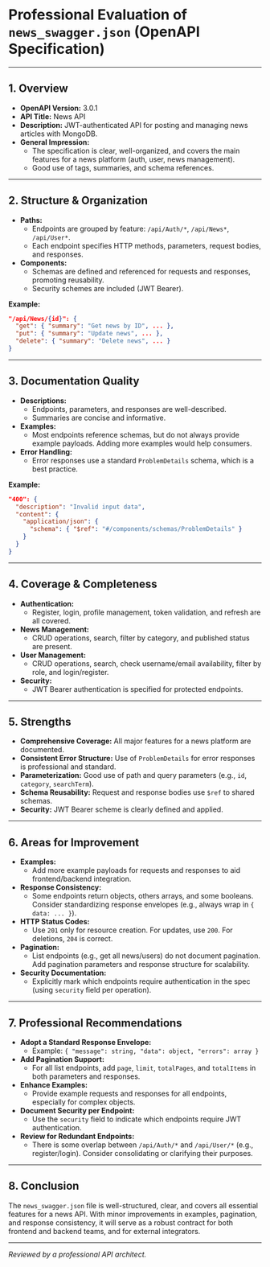 # Professional Evaluation of `news_swagger.json` (OpenAPI Specification)

---

## 1. Overview

- **OpenAPI Version:** 3.0.1
- **API Title:** News API
- **Description:** JWT-authenticated API for posting and managing news articles with MongoDB.
- **General Impression:**
  - The specification is clear, well-organized, and covers the main features for a news platform (auth, user, news management).
  - Good use of tags, summaries, and schema references.

---

## 2. Structure & Organization

- **Paths:**
  - Endpoints are grouped by feature: `/api/Auth/*`, `/api/News*`, `/api/User*`.
  - Each endpoint specifies HTTP methods, parameters, request bodies, and responses.
- **Components:**
  - Schemas are defined and referenced for requests and responses, promoting reusability.
  - Security schemes are included (JWT Bearer).

**Example:**
```json
"/api/News/{id}": {
  "get": { "summary": "Get news by ID", ... },
  "put": { "summary": "Update news", ... },
  "delete": { "summary": "Delete news", ... }
}
```

---

## 3. Documentation Quality

- **Descriptions:**
  - Endpoints, parameters, and responses are well-described.
  - Summaries are concise and informative.
- **Examples:**
  - Most endpoints reference schemas, but do not always provide example payloads. Adding more examples would help consumers.
- **Error Handling:**
  - Error responses use a standard `ProblemDetails` schema, which is a best practice.

**Example:**
```json
"400": {
  "description": "Invalid input data",
  "content": {
    "application/json": {
      "schema": { "$ref": "#/components/schemas/ProblemDetails" }
    }
  }
}
```

---

## 4. Coverage & Completeness

- **Authentication:**
  - Register, login, profile management, token validation, and refresh are all covered.
- **News Management:**
  - CRUD operations, search, filter by category, and published status are present.
- **User Management:**
  - CRUD operations, search, check username/email availability, filter by role, and login/register.
- **Security:**
  - JWT Bearer authentication is specified for protected endpoints.

---

## 5. Strengths

- **Comprehensive Coverage:** All major features for a news platform are documented.
- **Consistent Error Structure:** Use of `ProblemDetails` for error responses is professional and standard.
- **Parameterization:** Good use of path and query parameters (e.g., `id`, `category`, `searchTerm`).
- **Schema Reusability:** Request and response bodies use `$ref` to shared schemas.
- **Security:** JWT Bearer scheme is clearly defined and applied.

---

## 6. Areas for Improvement

- **Examples:**
  - Add more example payloads for requests and responses to aid frontend/backend integration.
- **Response Consistency:**
  - Some endpoints return objects, others arrays, and some booleans. Consider standardizing response envelopes (e.g., always wrap in `{ data: ... }`).
- **HTTP Status Codes:**
  - Use `201` only for resource creation. For updates, use `200`. For deletions, `204` is correct.
- **Pagination:**
  - List endpoints (e.g., get all news/users) do not document pagination. Add pagination parameters and response structure for scalability.
- **Security Documentation:**
  - Explicitly mark which endpoints require authentication in the spec (using `security` field per operation).

---

## 7. Professional Recommendations

- **Adopt a Standard Response Envelope:**
  - Example: `{ "message": string, "data": object, "errors": array }`
- **Add Pagination Support:**
  - For all list endpoints, add `page`, `limit`, `totalPages`, and `totalItems` in both parameters and responses.
- **Enhance Examples:**
  - Provide example requests and responses for all endpoints, especially for complex objects.
- **Document Security per Endpoint:**
  - Use the `security` field to indicate which endpoints require JWT authentication.
- **Review for Redundant Endpoints:**
  - There is some overlap between `/api/Auth/*` and `/api/User/*` (e.g., register/login). Consider consolidating or clarifying their purposes.

---

## 8. Conclusion

The `news_swagger.json` file is well-structured, clear, and covers all essential features for a news API. With minor improvements in examples, pagination, and response consistency, it will serve as a robust contract for both frontend and backend teams, and for external integrators.

---

*Reviewed by a professional API architect.*
